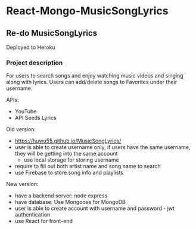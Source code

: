 # React-Mongo-MusicSongLyrics

## Re-do MusicSongLyrics
Deployed to Heroku

### Project description
For users to search songs and enjoy watching music videos and singing along with lyrics. Users can add/delete songs to Favorites under their username.

APIs:
* YouTube
* API Seeds Lyrics

Old version:
* https://huwu55.github.io/MusicSongLyrics/
* user is able to create username only, if users have the same username, they will be getting into the same account
    * use local storage for storing username
* require to fill out both artist name and song name to search
* use Firebase to store song info and playlists

New version:
* have a backend server: node express
* have database: Use Mongoose for MongoDB 
* user is able to create account with username and password - jwt authentication
* use React for front-end